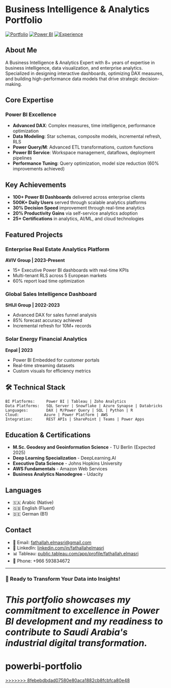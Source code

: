 # Business Intelligence & Analytics Portfolio

[![Portfolio](https://img.shields.io/badge/Live%20Portfolio-Visit%20Site-brightgreen)](https://elmasri-fathallah.github.io/powerbi-portfolio/)
[![Power BI](https://img.shields.io/badge/Power%20BI-Expert-yellow)](https://powerbi.microsoft.com/)
[![Experience](https://img.shields.io/badge/Experience-6%2B%20Years-blue)](https://linkedin.com/in/fathallahelmasri)

## About Me

A Business Intelligence & Analytics Expert with 8+ years of expertise in business intelligence, data visualization, and enterprise analytics. Specialized in designing interactive dashboards, optimizing DAX measures, and building high-performance data models that drive strategic decision-making.

## Core Expertise

### Power BI Excellence
- **Advanced DAX**: Complex measures, time intelligence, performance optimization
- **Data Modeling**: Star schemas, composite models, incremental refresh, RLS
- **Power Query/M**: Advanced ETL transformations, custom functions
- **Power BI Service**: Workspace management, dataflows, deployment pipelines
- **Performance Tuning**: Query optimization, model size reduction (60% improvements achieved)

## Key Achievements

- **100+ Power BI Dashboards** delivered across enterprise clients
- **500K+ Daily Users** served through scalable analytics platforms
- **30% Decision Speed** improvement through real-time analytics
- **20% Productivity Gains** via self-service analytics adoption
- **25+ Certifications** in analytics, AI/ML, and cloud technologies

## Featured Projects

### Enterprise Real Estate Analytics Platform
**AVIV Group | 2023-Present**
- 15+ Executive Power BI dashboards with real-time KPIs
- Multi-tenant RLS across 5 European markets
- 60% report load time optimization

### Global Sales Intelligence Dashboard
**SHIJI Group | 2022-2023**
- Advanced DAX for sales funnel analysis
- 85% forecast accuracy achieved
- Incremental refresh for 10M+ records

### Solar Energy Financial Analytics
**Enpal | 2023**
- Power BI Embedded for customer portals
- Real-time streaming datasets
- Custom visuals for efficiency metrics

## 🛠️ Technical Stack

```
BI Platforms:     Power BI | Tableau | Zoho Analytics
Data Platforms:   SQL Server | Snowflake | Azure Synapse | Databricks
Languages:        DAX | M/Power Query | SQL | Python | R
Cloud:           Azure | Power Platform | AWS
Integration:      REST APIs | SharePoint | Teams | Power Apps
```

## Education & Certifications

- **M.Sc. Geodesy and Geoinformation Science** - TU Berlin (Expected 2025)
- **Deep Learning Specialization** - DeepLearning.AI
- **Executive Data Science** - Johns Hopkins University
- **AWS Fundamentals** - Amazon Web Services
- **Business Analytics Nanodegree** - Udacity

## Languages

- 🇸🇦 Arabic (Native)
- 🇬🇧 English (Fluent)
- 🇩🇪 German (B1)

## Contact

- 📧 Email: [fathallah.elmasri@gmail.com](mailto:fathallah.elmasri@gmail.com)
- 💼 LinkedIn: [linkedin.com/in/fathallahelmasri](https://linkedin.com/in/fathallahelmasri)
- 📊 Tableau: [public.tableau.com/app/profile/fathallah.elmasri](https://public.tableau.com/app/profile/fathallah.elmasri)
- 📱 Phone: +966 593834672

---

### 🌟 Ready to Transform Your Data into Insights!

*This portfolio showcases my commitment to excellence in Power BI development and my readiness to contribute to Saudi Arabia's industrial digital transformation.*
=======
# powerbi-portfolio
[>>>>>>> 8febebdbdad07580e80aca1882cb8fcbfca80e48](https://elmasri-fathallah.github.io/powerbi-portfolio/)
